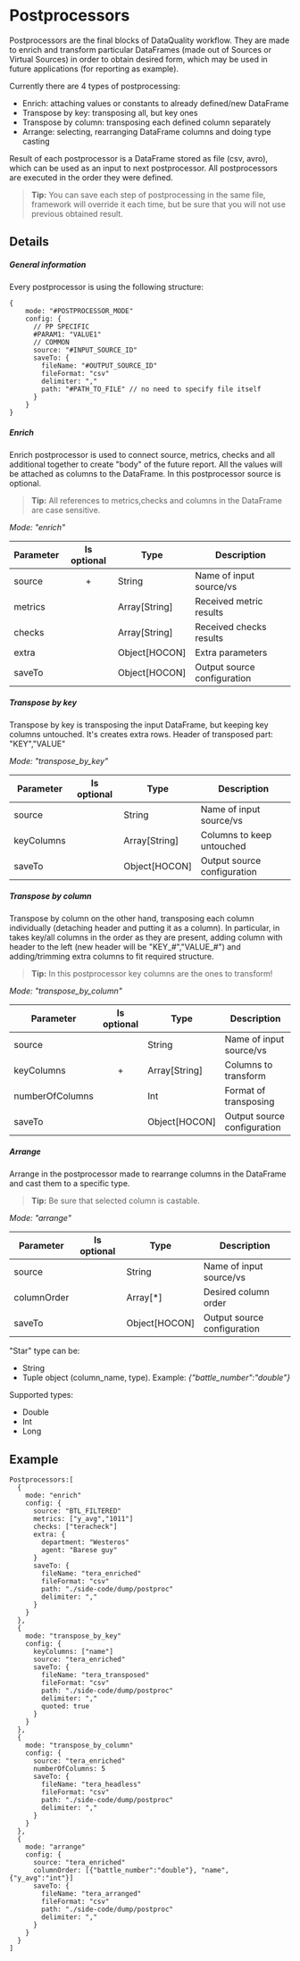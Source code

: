 # Postprocessors

Postprocessors are the final blocks of DataQuality workflow. They are made to enrich and transform
 particular DataFrames (made out of Sources or Virtual Sources) in order to obtain desired form, which 
 may be used in future applications (for reporting as example).
 
Currently there are 4 types of postprocessing:
 - Enrich: attaching values or constants to already defined/new DataFrame
 - Transpose by key: transposing all, but key ones
 - Transpose by column: transposing each defined column separately
 - Arrange: selecting, rearranging DataFrame columns and doing type casting
 
Result of each postprocessor is a DataFrame stored as file (csv, avro), which can be used as an input to next
 postprocessor. All postprocessors are executed in the order they were defined.
 
> **Tip:** You can save each step of postprocessing in the same file, framework will override it each time,
 but be sure that you will not use previous obtained result.
 
## Details
##### General information
Every postprocessor is using the following structure:
```hocon
{
    mode: "#POSTPROCESSOR_MODE"
    config: {
      // PP SPECIFIC
      #PARAM1: "VALUE1"
      // COMMON
      source: "#INPUT_SOURCE_ID"
      saveTo: {
        fileName: "#OUTPUT_SOURCE_ID"
        fileFormat: "csv"
        delimiter: ","
        path: "#PATH_TO_FILE" // no need to specify file itself
      }
    }
}
```
##### Enrich

Enrich postprocessor is used to connect source, metrics, checks and all additional together to create "body"
 of the future report. All the values will be attached as columns to the DataFrame. In this postprocessor source is
 optional.
 
 > **Tip:** All references to metrics,checks and columns in the DataFrame are case sensitive.

*Mode: "enrich"*

| Parameter     | Is optional | Type            | Description                   |
| ------------- | :---------: | --------------- | ----------------------------- |
| source        | +           | String          | Name of input source/vs       |
| metrics       |             | Array[String]   | Received metric results       |
| checks        |             | Array[String]   | Received checks results       |
| extra         |             | Object[HOCON]   | Extra parameters              |
| saveTo        |             | Object[HOCON]   | Output source configuration   |

##### Transpose by key

Transpose by key is transposing the input DataFrame, but keeping key columns untouched. It's creates extra rows.
Header of transposed part: "KEY","VALUE"

*Mode: "transpose_by_key"*

| Parameter     | Is optional | Type            | Description                   |
| ------------- | :---------: | --------------- | ----------------------------- |
| source        |             | String          | Name of input source/vs       |
| keyColumns    |             | Array[String]   | Columns to keep untouched     |
| saveTo        |             | Object[HOCON]   | Output source configuration   |

##### Transpose by column

Transpose by column on the other hand, transposing each column individually (detaching header and putting it as
 a column). In particular, in takes key/all columns in the order as they are present, adding column with header
 to the left (new header will be "KEY_#","VALUE_#") and adding/trimming extra columns to fit required structure.

> **Tip:** In this postprocessor key columns are the ones to transform!

*Mode: "transpose_by_column"*

| Parameter       | Is optional | Type            | Description                   |
| --------------- | :---------: | --------------- | ----------------------------- |
| source          |             | String          | Name of input source/vs       |
| keyColumns      | +           | Array[String]   | Columns to transform          |
| numberOfColumns |             | Int             | Format of transposing         |
| saveTo          |             | Object[HOCON]   | Output source configuration   |
   
##### Arrange

Arrange in the postprocessor made to rearrange columns in the DataFrame and cast them to a specific type.

> **Tip:** Be sure that selected column is castable.

*Mode: "arrange"*

| Parameter       | Is optional | Type            | Description                   |
| --------------- | :---------: | --------------- | ----------------------------- |
| source          |             | String          | Name of input source/vs       |
| columnOrder     |             | Array[*]        | Desired column order          |
| saveTo          |             | Object[HOCON]   | Output source configuration   |

"Star" type can be:
- String
- Tuple object (column_name, type). Example: *{"battle_number":"double"}*

Supported types:
- Double
- Int
- Long

## Example

```hocon
Postprocessors:[
  {
    mode: "enrich"
    config: {
      source: "BTL_FILTERED"
      metrics: ["y_avg","1011"]
      checks: ["teracheck"]
      extra: {
        department: "Westeros"
        agent: "Barese guy"
      }
      saveTo: {
        fileName: "tera_enriched"
        fileFormat: "csv"
        path: "./side-code/dump/postproc"
        delimiter: ","
      }
    }
  },
  {
    mode: "transpose_by_key"
    config: {
      keyColumns: ["name"]
      source: "tera_enriched"
      saveTo: {
        fileName: "tera_transposed"
        fileFormat: "csv"
        path: "./side-code/dump/postproc"
        delimiter: ","
        quoted: true
      }
    }
  },
  {
    mode: "transpose_by_column"
    config: {
      source: "tera_enriched"
      numberOfColumns: 5
      saveTo: {
        fileName: "tera_headless"
        fileFormat: "csv"
        path: "./side-code/dump/postproc"
        delimiter: ","
      }
    }
  },
  {
    mode: "arrange"
    config: {
      source: "tera_enriched"
      columnOrder: [{"battle_number":"double"}, "name", {"y_avg":"int"}]
      saveTo: {
        fileName: "tera_arranged"
        fileFormat: "csv"
        path: "./side-code/dump/postproc"
        delimiter: ","
      }
    }
  }
]
```